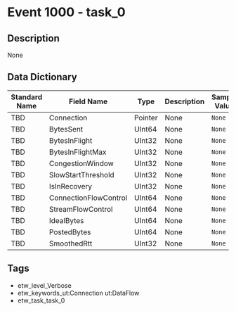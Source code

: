 # Event 1000 - task_0

## Description
None

## Data Dictionary
|Standard Name|Field Name|Type|Description|Sample Value|
|---|---|---|---|---|
|TBD|Connection|Pointer|None|`None`|
|TBD|BytesSent|UInt64|None|`None`|
|TBD|BytesInFlight|UInt32|None|`None`|
|TBD|BytesInFlightMax|UInt32|None|`None`|
|TBD|CongestionWindow|UInt32|None|`None`|
|TBD|SlowStartThreshold|UInt32|None|`None`|
|TBD|IsInRecovery|UInt32|None|`None`|
|TBD|ConnectionFlowControl|UInt64|None|`None`|
|TBD|StreamFlowControl|UInt64|None|`None`|
|TBD|IdealBytes|UInt64|None|`None`|
|TBD|PostedBytes|UInt64|None|`None`|
|TBD|SmoothedRtt|UInt32|None|`None`|

## Tags
* etw_level_Verbose
* etw_keywords_ut:Connection ut:DataFlow
* etw_task_task_0
